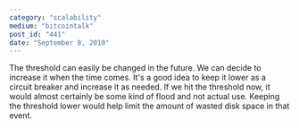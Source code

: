 ```yaml
---
category: "scalability"
medium: "bitcointalk"
post_id: "441"
date: "September 8, 2010"
---
```

The threshold can easily be changed in the future.  We can decide to increase it when the time comes.  It's a good idea to keep it lower as a circuit breaker and increase it as needed.  If we hit the threshold now, it would almost certainly be some kind of flood and not actual use.  Keeping the threshold lower would help limit the amount of wasted disk space in that event.